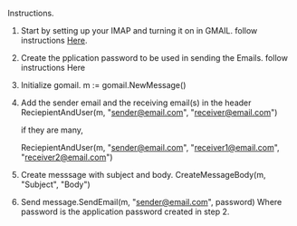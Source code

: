 Instructions.

1. Start by setting up your IMAP and turning it on in GMAIL.
follow instructions <a href="https://support.google.com/a/answer/9003945#imap_gmail&zippy=%2Cstep-turn-on-imap-in-gmail
">Here</a>.

2. Create the pplication password to be used in sending the Emails.
follow instructions <a hrref="https://support.google.com/mail/answer/185833">Here</a>

3. Initialize gomail.
    m := gomail.NewMessage()

4. Add the sender email and the receiving email(s) in the header
    ReciepientAndUser(m, "sender@email.com", "receiver@email.com")

    if they are many, 

    ReciepientAndUser(m, "sender@email.com", "receiver1@email.com", "receiver2@email.com")

5. Create messsage with subject and body.
    CreateMessageBody(m, "Subject", "Body")

6. Send
    message.SendEmail(m, "sender@email.com", password)
    Where password is the application password created in step 2.
